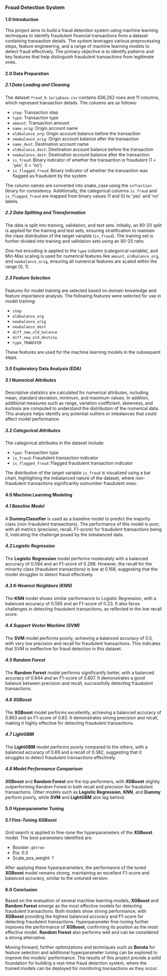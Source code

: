 ### Fraud Detection System

#### 1.0 Introduction
This project aims to build a fraud detection system using machine learning techniques to identify fraudulent financial transactions from a dataset containing transaction details. The system leverages various preprocessing steps, feature engineering, and a range of machine learning models to detect fraud effectively. The primary objective is to identify patterns and key features that help distinguish fraudulent transactions from legitimate ones.

#### 2.0 Data Preparation

##### 2.1 Data Loading and Cleaning
The dataset `fraud_0.1origbase.csv` contains 636,262 rows and 11 columns, which represent transaction details. The columns are as follows:

- `step`: Transaction step
- `type`: Transaction type
- `amount`: Transaction amount
- `name_orig`: Origin account name
- `oldbalance_org`: Origin account balance before the transaction
- `newbalance_orig`: Origin account balance after the transaction
- `name_dest`: Destination account name
- `oldbalance_dest`: Destination account balance before the transaction
- `newbalance_dest`: Destination account balance after the transaction
- `is_fraud`: Binary indicator of whether the transaction is fraudulent (1 = 'yes', 0 = 'no')
- `is_flagged_fraud`: Binary indicator of whether the transaction was flagged as fraudulent by the system

The column names are converted into snake_case using the `inflection` library for consistency. Additionally, the categorical columns `is_fraud` and `is_flagged_fraud` are mapped from binary values (1 and 0) to 'yes' and 'no' labels.

##### 2.2 Data Splitting and Transformation
The data is split into training, validation, and test sets. Initially, an 80-20 split is applied for the training and test sets, ensuring stratification to maintain the class distribution of the target variable (`is_fraud`). The training set is further divided into training and validation sets using an 80-20 ratio.

One-hot encoding is applied to the `type` column (categorical variable), and Min-Max scaling is used for numerical features like `amount`, `oldbalance_org`, and `newbalance_orig`, ensuring all numerical features are scaled within the range [0, 1].

##### 2.3 Feature Selection
Features for model training are selected based on domain knowledge and feature importance analysis. The following features were selected for use in model training:

- `step`
- `oldbalance_org`
- `newbalance_orig`
- `newbalance_dest`
- `diff_new_old_balance`
- `diff_new_old_destiny`
- `type_TRANSFER`

These features are used for the machine learning models in the subsequent steps.

#### 3.0 Exploratory Data Analysis (EDA)

##### 3.1 Numerical Attributes
Descriptive statistics are calculated for numerical attributes, including mean, standard deviation, minimum, and maximum values. In addition, additional measures such as range, variation coefficient, skewness, and kurtosis are computed to understand the distribution of the numerical data. This analysis helps identify any potential outliers or imbalances that could affect model performance.

##### 3.2 Categorical Attributes
The categorical attributes in the dataset include:

- `type`: Transaction type
- `is_fraud`: Fraudulent transaction indicator
- `is_flagged_fraud`: Flagged fraudulent transaction indicator

The distribution of the target variable `is_fraud` is visualized using a bar chart, highlighting the imbalanced nature of the dataset, where non-fraudulent transactions significantly outnumber fraudulent ones.

#### 4.0 Machine Learning Modeling

##### 4.1 Baseline Model
A **DummyClassifier** is used as a baseline model to predict the majority class (non-fraudulent transactions). The performance of this model is poor, with all metrics (precision, recall, F1-score) for fraudulent transactions being 0, indicating the challenge posed by the imbalanced data.

##### 4.2 Logistic Regression
The **Logistic Regression** model performs moderately with a balanced accuracy of 0.584 and an F1-score of 0.288. However, the recall for the minority class (fraudulent transactions) is low at 0.168, suggesting that the model struggles to detect fraud effectively.

##### 4.3 K-Nearest Neighbors (KNN)
The **KNN** model shows similar performance to Logistic Regression, with a balanced accuracy of 0.565 and an F1-score of 0.23. It also faces challenges in detecting fraudulent transactions, as reflected in the low recall score.

##### 4.4 Support Vector Machine (SVM)
The **SVM** model performs poorly, achieving a balanced accuracy of 0.5, with very low precision and recall for fraudulent transactions. This indicates that SVM is ineffective for fraud detection in this dataset.

##### 4.5 Random Forest
The **Random Forest** model performs significantly better, with a balanced accuracy of 0.844 and an F1-score of 0.807. It demonstrates a good balance between precision and recall, successfully detecting fraudulent transactions.

##### 4.6 XGBoost
The **XGBoost** model performs excellently, achieving a balanced accuracy of 0.863 and an F1-score of 0.83. It demonstrates strong precision and recall, making it highly effective for detecting fraudulent transactions.

##### 4.7 LightGBM
The **LightGBM** model performs poorly compared to the others, with a balanced accuracy of 0.69 and a recall of 0.382, suggesting that it struggles to detect fraudulent transactions effectively.

##### 4.8 Model Performance Comparison
**XGBoost** and **Random Forest** are the top performers, with **XGBoost** slightly outperforming Random Forest in both recall and precision for fraudulent transactions. Other models such as **Logistic Regression**, **KNN**, and **Dummy** perform poorly, while **SVM** and **LightGBM** also lag behind.

#### 5.0 Hyperparameter Tuning

##### 5.1 Fine-Tuning XGBoost
Grid search is applied to fine-tune the hyperparameters of the **XGBoost** model. The best parameters identified are:

- Booster: `gbtree`
- Eta: 0.3
- Scale_pos_weight: 1

After applying these hyperparameters, the performance of the tuned **XGBoost** model remains strong, maintaining an excellent F1-score and balanced accuracy, similar to the untuned version.

#### 6.0 Conclusion
Based on the evaluation of several machine learning models, **XGBoost** and **Random Forest** emerge as the most effective models for detecting fraudulent transactions. Both models show strong performance, with **XGBoost** providing the highest balanced accuracy and F1-score for detecting fraudulent transactions. Hyperparameter fine-tuning further improves the performance of **XGBoost**, confirming its position as the most effective model. **Random Forest** also performs well and can be considered a strong alternative. 

Moving forward, further optimizations and techniques such as **Boruta** for feature selection and additional hyperparameter tuning can be explored to improve the models' performance. The results of this project provide a solid foundation for building a real-time fraud detection system, where the trained models can be deployed for monitoring transactions as they occur.



